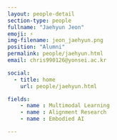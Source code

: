 ```yaml
---
layout: people-detail
section-type: people
fullname: "Jaehyun Jeon"
emoji: ⚡
img-filename: jeon_jaehyun.png
position: "Alumni"
permalink: people/jaehyun.html
email: chris990126@yonsei.ac.kr

social:
  - title: home
    url: people/jaehyun.html

fields:
    - name : Multimodal Learning
    - name : Alignment Research
    - name : Embodied AI

---
```

